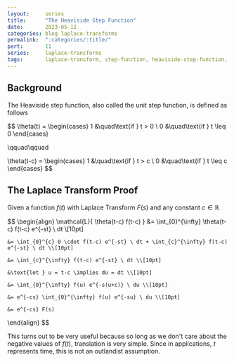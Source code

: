 ```yaml
---
layout:     series
title:      "The Heaviside Step Function"
date:       2023-05-12
categories: blog laplace-transforms
permalink:  ":categories/:title/"
part:       11
series:     laplace-transforms
tags:       laplace-transform, step-function, heaviside-step-function, heaviside, unit-step-function
---
```


## Background

The Heaviside step function, also called the unit step function, is defined as follows

$$
\theta(t) = \begin{cases}
    1   &\quad\text{if } t > 0 \\
    0   &\quad\text{if } t \leq 0
\end{cases}

\qquad\qquad

\theta(t-c) = \begin{cases}
    1   &\quad\text{if } t > c \\
    0   &\quad\text{if } t \leq c
\end{cases}
$$

## The Laplace Transform Proof

Given a function $f(t)$ with Laplace Transform $F(s)$ and any constant $c \in \mathbb{R}$

$$
\begin{align}
    \mathcal{L}\{ \theta(t-c) f(t-c) \}
    &= \int_{0}^{\infty} \theta(t-c) f(t-c) e^{-st} \ dt \\[10pt]

    &= \int_{0}^{c} 0 \cdot f(t-c) e^{-st} \ dt + \int_{c}^{\infty} f(t-c) e^{-st} \ dt \\[10pt]

    &= \int_{c}^{\infty} f(t-c) e^{-st} \ dt \\[10pt]

    &\text{let } u = t-c \implies du = dt \\[10pt]

    &= \int_{0}^{\infty} f(u) e^{-s(u+c)} \ du \\[10pt]

    &= e^{-cs} \int_{0}^{\infty} f(u) e^{-su} \ du \\[10pt]

    &= e^{-cs} F(s)
\end{align}
$$

This turns out to be very useful because so long as we don't care about the negative values of $f(t)$, translation is very simple. Since in applications, $t$ represents time, this is not an outlandist assumption.